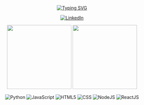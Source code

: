 <div align="center">

[![Typing SVG](https://readme-typing-svg.demolab.com?font=Lobster&size=45&pause=1000&color=FFD700&background=363636&center=true&vCenter=true&random=true&width=340&lines=Hello%2C+I'm+Fred)](https://git.io/typing-svg)

[![LinkedIn](https://img.shields.io/badge/LinkedIn-%230077B5.svg?logo=linkedin&logoColor=white)](https://www.linkedin.com/in/f-fernandes/) 
</div>

<p align="center">
  <img height="200" src="https://github-readme-stats-inky-two-14.vercel.app/api?username=fredgsf&show_icons=true&theme=highcontrast&rank_icon=percentile" />
  
  <img height="200" src="https://github-readme-stats-inky-two-14.vercel.app/api/top-langs/?username=fredgsf&theme=highcontrast&show_icons=true" />
</p>
<div align="center">
  
<div align="center">
  
![Python](https://img.shields.io/badge/python-%233776AB.svg?style=for-the-badge&logo=python&logoColor=white) 
![JavaScript](https://img.shields.io/badge/javascript-%23323330.svg?style=for-the-badge&logo=javascript&logoColor=%23F7DF1E) 
![HTML5](https://img.shields.io/badge/HTML5-%23FF4500.svg?style=for-the-badge&logo=html5&logoColor=white)
![CSS](https://img.shields.io/badge/CSS-%231572B6.svg?style=for-the-badge&logo=css3&logoColor=white)
![NodeJS](https://img.shields.io/badge/node.js-6DA55F?style=for-the-badge&logo=node.js&logoColor=white)
![ReactJS](https://img.shields.io/badge/react-%2320232a.svg?style=for-the-badge&logo=react&logoColor=%2361DAFB) 

</div>

